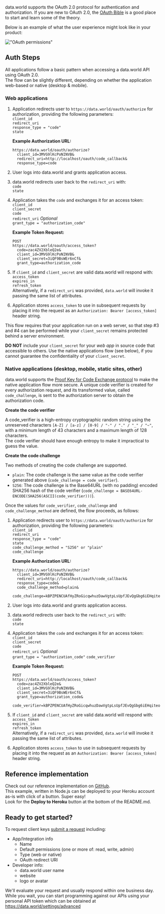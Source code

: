 data.world supports the OAuth 2.0 protocol for authentication and authorization. If you are new to
OAuth 2.0, the [OAuth Bible](http://oauthbible.com/) is a good place to start and learn some of the
theory.

Below is an example of what the user experience might look like in your product:

!["OAuth permissions"](https://cdn.filepicker.io/api/file/mENafdaJRPKrdZo8p93y "Permissions")

## Auth Steps

All applications follow a basic pattern when accessing a data.world API using OAuth 2.0.  
The flow can be slightly different, depending on whether the application web-based or native (desktop & mobile).

### Web applications

1. Application redirects user to `https://data.world/oauth/authorize` for authorization, providing the following parameters:  
  `client_id`  
  `redirect_uri`  
  `response_type = "code"`  
  `state`

    **Example Authorization URL:**  
    ```
    https://data.world/oauth/authorize?
      client_id=3MVG9lKcPoNINVB&
      redirect_uri=http://localhost/oauth/code_callback&
      response_type=code
    ```

2. User logs into data.world and grants application access.  

3. data.world redirects user back to the `redirect_uri` with:  
  `code`  
  `state`

4. Application takes the `code` and exchanges it for an access token:  
  `client_id`  
  `client_secret`  
  `code`  
  `redirect_uri` *Optional*  
  `grant_type = "authorization_code"`  

    **Example Token Request:**
    ```
    POST
    https://data.world/oauth/access_token?
      code=zac4ZV2XbleQ2e&
      client_id=3MVG9lKcPoNINVB&
      client_secret=3iQF9BsWEr6nCf&
      grant_type=authorization_code
    ```

5. If `client_id` and `client_secret` are valid data.world will respond with:  
  `access_token`  
  `expires_in`  
  `refresh_token`  
  Alternatively, if a `redirect_uri` was provided, `data.world` will invoke it passing the same list of attributes.

6. Application stores `access_token` to use in subsequent requests by placing it into the request as an `Authorization: Bearer [access_token]` header string.

This flow requires that your application run on a web server, so that step #3 and #4 can be performed while your `client_secret` remains protected behind a server environment.

**DO NOT** include your `client_secret` for your *web app* in source code that accessible to others. Use the native applications flow (see below), if you cannot guarantee the confidentiality of your `client_secret`.

### Native applications (desktop, mobile, static sites, other)

data.world supports the [Proof Key for Code Exchange protocol](https://tools.ietf.org/html/rfc7636) to make the native application flow more secure.
A unique code verifier is created for every authorization request, and its transformed value, called `code_challenge`, is sent to the authorization server to obtain the authorization code.

**Create the code verifier**

A code_verifier is a high-entropy cryptographic random string using the unreserved characters `[A-Z] / [a-z] / [0-9] / "-" / "." / "_" / "~"`, with a minimum length of 43 characters and a maximum length of 128 characters.  
The code verifier should have enough entropy to make it impractical to guess the value.

**Create the code challenge**

Two methods of creating the code challenge are supported.

- `plain`: The code challenge is the same value as the code verifier generated above (`code_challenge = code_verifier`).
- `S256`: The code challenge is the Base64URL (with no padding) encoded SHA256 hash of the code verifier (`code_challenge = BASE64URL-ENCODE(SHA256(ASCII(code_verifier)))`).

Once the values for `code_verifier`, `code_challenge` and `code_challenge_method` are defined, the flow proceeds, as follows:

1. Application redirects user to `https://data.world/oauth/authorize` for authorization, providing the following parameters:  
  `client_id`  
  `redirect_uri`  
  `response_type = "code"`  
  `state`  
  `code_challenge_method = "S256" or "plain"`  
  `code_challenge`

    **Example Authorization URL:**  
    ```
    https://data.world/oauth/authorize?
      client_id=3MVG9lKcPoNINVB&
      redirect_uri=http://localhost/oauth/code_callback&
      response_type=code&
      code_challenge_method=plain&
      code_challenge=kBPZPENCUAfHyZRoGicqwhuzDawVgtpLsUpfJEvQgGbg6iEHqiteoDjrtgaErwEJ
    ```

2. User logs into data.world and grants application access.  

3. data.world redirects user back to the `redirect_uri` with:  
  `code`  
  `state`

4. Application takes the `code` and exchanges it for an access token:  
  `client_id`  
  `client_secret`  
  `code`  
  `redirect_uri` *Optional*  
  `grant_type = "authorization_code"`
  `code_verifier`

    **Example Token Request:**
    ```
    POST
    https://data.world/oauth/access_token?
      code=zac4ZV2XbleQ2e&
      client_id=3MVG9lKcPoNINVB&
      client_secret=3iQF9BsWEr6nCf&
      grant_type=authorization_code&
      code_verifier=kBPZPENCUAfHyZRoGicqwhuzDawVgtpLsUpfJEvQgGbg6iEHqiteoDjrtgaErwEJ
    ```

5. If `client_id` and `client_secret` are valid data.world will respond with:  
  `access_token`  
  `expires_in`  
  `refresh_token`  
  Alternatively, if a `redirect_uri` was provided, `data.world` will invoke it passing the same list of attributes.

6. Application stores `access_token` to use in subsequent requests by placing it into the request as an `Authorization: Bearer [access_token]` header string.

## Reference implementation

Check out our reference implementation on [GitHub](https://github.com/datadotworld/connector-oauth).   
This example, written in Node.js can be deployed to your Heroku account as-is with click of a button. Super easy!  
Look for the **Deploy to Heroku** button at the bottom of the README.md.

## Ready to get started?

To request client keys [submit a request](https://help.data.world/hc/en-us/requests/new?ticketType=oAuth) including:
 - App/Integration info
   - Name
   - Default permissions (one or more of: read, write, admin)
   - Type (web or native)
   - OAuth redirect URI
 - Developer info:
   - data.world user name
   - website
   - logo or avatar

We'll evaluate your request and usually respond within one business day.
While you wait, you can start programming against our APIs using your personal API token which can be obtained at <https://data.world/settings/advanced>
